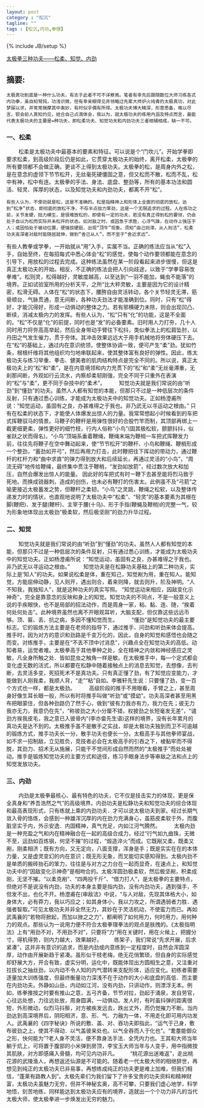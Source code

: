 ```yaml
---
layout: post
category : "松沉"
tagline: ""
tags : [松沉,内功,拳理]
---
```

{% include JB/setup %}

[太极拳三种功夫——松柔、知觉、内劲](http://mp.weixin.qq.com/s?__biz=MzA4MjA4OTkzNQ==&mid=202797179&idx=1&sn=e364b5da258a08f8b10b58efebd0112c&scene=1&key=79cf83ea5128c3e5bee2bca146267d529c1befd0264e9c4b7ca63e300d21c4bb0eb5f65c236c15404a9fde98b3133f60&ascene=0&uin=MTE3OTExMjE0MQ%3D%3D&devicetype=iMac+MacBookPro11%2C1+OSX+OSX+10.10+build(14A389)&version=11020012&pass_ticket=48xy2qwuELYjWREMKF7Ewza0ceaEo2RVPMOPuLZ5p9HDmQ7JGPzyeFTFLMfxZ7Mt)

## 摘要: 
	
	太极真功到底是一种什么功夫，有志于此者不可不详察焉。笔者有幸先后跟随数位大师习练各式内功拳，虽自知驽钝，功浅识微，但有幸亲眼得见并领略过先辈大师炉火纯青的太极真功，对此梦寐以求，并常常揣摩其中奥妙，有时似乎偶有所得。太极功夫博大精深，形意悉备，难以尽言。钡会前人真知灼见，结合自己点滴体会，我以为，就太极功夫的练用内涵及特点而言，最能代表太极功夫的主要是=种功夫，即松柔功夫、知觉功夫和内劲功夫三者相辅相成，缺一不可。

### 一、松柔
　　
	松柔是太极功夫中最基本的要素和特征。可以说是个“门坎儿”。开始学拳即要求松柔，到高级阶段后仍是如此，它贯穿太极功夫的始终，离开松柔，太极拳的所有要领都不会做正确，更谈不上得到太极功夫。太极拳的松，是周身内外之松，是在意念的虚领下节节松开，无丝毫死硬僵固之意，但又松而不散，松而不乱，松中有神，松中有连。太极拳的手法、身法、底盘、整劲等，所有的基本功法和圆活、轻灵、挥厚的状态，以及知觉功夫和内劲功夫，都离不开“松”。

	有些人认为，不使劲就是松，这是不准确的。松是指精神上和形体上全面的彻底的放松，达到“松净”状态，即彻底的放松干净，不存半点拙力笨劲，这是一个无限追求的过程。人在练功之前，关节发硬，拙力横生，是很难放松的，即使有一定的功夫，若没有真正得到松的要领，仍会处于自以为松而实际并未松开的状态。如对敌之时，或因急于求胜，心浮气躁，在动作上强压于人；或因怕处于被动位置，便强拔硬挺，出现“顶牛”现象。须知“由己则滞，从人则活”，松柔功夫高深者对敌时能随屈就伸，做到“舍己从人”。而不至于“舍近求远”。
有些人教拳或学拳，一开始就从“用”入手，实属不当。正确的练法应当从“松”入手，自始至终，在每招每式中悉心体会“松”的感觉，使每个动作要领都能在意念的引导下，用放松的过程去完成。这种练法虽然在某一阶段看起来进步很慢，但这是真正太极功夫的开始。相反，不正确的练法会把人引向歧途，以致于“学拳容易改拳难”。松则灵，松得越好，灵敏度越高，以至达到“一羽不能加，蝇虫不能落”的境界。正如试验室所用的分析天平，之所“比大秤灵敏，主要是因为它的设计精密，松滑无碍。人体在“松”的状态下，腰胯自由灵活转动，各个关节轻灵无滞，筋骨顺台，气脉贯通，意无间断，各种功夫劲法才能准确到位。同时，只有“松”得好，才能沉得好，形成一动俱动的整体之力。若有邪横硬力未除，则会出现凹凸、断续，消减太极内力的发挥。有些人认为，“松”只有“化”的功能，这是不全面的。“松”不仅是“化”的前提，同时也是“发”的必备要素。旧时用人力打夯，几十人同时用力将夯高高举起，然后全身带动手臂往下松抖，类似拳法上的松肩坠肘，以丹田之气发生催力，贯于夯体。其冲击效果远远大于用手机械地将夯体硬压下去。
在“松”的基础上，通过内在意识统领，使整体协调一致，便可产生“柔”劲。犹如竹条，根根纤维将其他组织均匀地串联起来，使其整体富有良好的弹性。因此，练太极功夫与练习举重、拳击、健美者的肌肉结构特点是完全不同的。所以说，真正太极功夫上的“松”和“柔”，是在内意境领和内力充贯下的“松”和“柔”无丝毫滞重，无刹那间断，外观如行云流水，内察却柔韧刚强，完全不同于只重外在表演的“松”与“柔”，更不同于杂技中的“柔术”。
　　
	知觉功夫就是我们常说的由“听劲”到“懂劲”的功夫。虽然人人都有知觉的本能，但那只不过是一种低层次的条件反射，只有通过悉心训练，才能成为太极功夫中的知觉功夫。正如杨澄甫所说：“知觉运动，虽固有之良，办甚难得之于我也。非乃武无以寻运动之根由。”
只有在松柔的状态下，才能使人体爆发出惊人的力量。我常常想起小时候看到的车把式挥鞭驭马的情景。马鞭子的鞭杆是用弹性很好的合股竹竿而制，其顶部再绑上一截更细更柔，弹性更好的细竹枝，行内人俗称“小鸟”(固其极松软，颤颤抖抖，似雀跃之状而得名)。“小鸟”顶端系垂着鞭绳，鞭绳末端为鞭梢一车把式挥鞭发力前，往往先将鞭子在空中舞动起来，使“节节松开”的鞭杆、小鸟和鞭绳、鞭梢形成一个整劲，“蓄劲如开弓”，然后再用力打击，此时鞭把往下挥动的带动力，通过鞭杆的杠杆力和“曲中求直”的弹力得到放大和后续延长，再通过灵活的“小鸟”，“周流无碍”地传给鞭绳，最终集中贯注于鞭梢，“发劲如放箭”，经过数次放大和加压，自然会爆发出惊人的能量。
因此好的车把式有时一鞭下去甚至能将烈马致于死地。而换成锐器刺，造成的创伤，也未必有鞭打的伤害太。此例虽不及“弓箭”之喻更接近太极蓄发之势，但鞭杆之柔韧，“小鸟”之灵跳，鞭绳之松软，以及整体传递发力时的情状，也直观地说明了太极功夫中“松柔”、“轻灵”的基本要素为其根在脚(鞭把)、发于腿(鞭杆)、主宰于腰(十乌)、形于手指(鞭蝇及鞭梢)的完整一气，较为形象地体现出太极劲“极柔软，然后极坚刚”的劲力升华过程。 

### 二、知觉
　　
	知觉功夫就是我们常说的由“听劲”到“懂劲”的功夫。虽然人人都有知觉的本能，但那只不过是一种低层次的条件反射，只有通过悉心训练，才能成为太极功夫中的知觉功夫。正如杨澄甫所说：“知觉运动，虽固有之良，办甚难得之于我也。非乃武无以寻运动之根由。”
　　
	知觉功夫是在松静功夫基础上的第二种功夫，实际上是‘知人”的功夫。如果说松柔是体，重在知己，知觉剐为用，重在知人。能知觉，方能屈伸动静，见人则开，遇出则合，着来则降，就去则升，阶及神明。“人不知我，我独知人”，就是这种功夫的真实写照。
“知觉运动来相应，因敌变化示神奇”，完全是靠意念的反映和身上的知觉。知觉功夫的不同点，不是一般意义上说的手疾眼快，也不是局部的招法动作，而是周身一家，粘、黏、连、随，“挨着何处何处击”。此种境界虽然也离不开眼观耳听，大脑支配，但仅靠这些远远币够。顶、匾、丢、抗之病，多因不懂知觉而生。
　　
	“懂劲”是知觉功夫的最主要标志。它的锻炼方法主要是在老师的指导下，通过推手、问劲和听劲来体会提高。推手时，因为对方的意识和劲路是千变万化的，因此，自身的知觉和感悟也会随之而变。对练推手，主要是在“不丢不顶中讨消息”，兴趣点全在知觉功夫的高低。动知者易，运觉者难。太极拳高于其他拳种之处，全在精神之内敛和神经感应之灵敏，凡全身所触之处．皆如昆虫之触角一样是敏。在太极推手中，每—个定式都会变化虚无数的活式，所以都要在松静中随着接触点上的消息去知觉，去想像，去判断，去灵活多变，死招死术不是真功夫。只有真正懂了劲，有了知觉应变能力，才能做到人刚我柔，我顺人背，“走”“粘”自如。李雅轩先生说：只要懂了劲，变一百个方式也一样，都是太极劲。
　　
	高级阶段的推手不用眼看，手臂之上，甚至周身好像生耳长眼一般，所以有时将推手叫做“听劲”或“摸幼”。功夫高深者甚至用黑布把眼蒙住，但各种劲路仍了然于心，做到“彼有力我亦有力，我力在先；彼无力我亦无力，我意仍在先”，“称彼劲之大小分厘不错，权披劲之长短毫发无差”，“谴劲方挨我皮毛，我之意已入彼骨内”(李亦畲先生语)这样的境界，没有长年累月的真功夫是达不到的。太极推手虽不是散手之实战，却是太极功夫独到而卫不可逾越的锻炼方式，推手功夫长一分，散手功夫也便长一分。太极高手与其他拳师宴战，如不求一招制敌，立见胜负，竞技者必会在太极高手的引吞之下，棱黏牢而不得脱，其劲力、招术无从施展，只能干不觉间形成自然而然的“太极推手”而处处被动。推手是锻炼知觉功夫的主要方式和途径，练习手眼身法步等审敌之法和点上的知觉发放功夫。
### 三、内劲
　　
	内劲是太极拳最核心、最有特色的功夫，它不仅是技击实力的体现，更是保全真身和“养吾浩然之气”的高级境界。内劲功夫是松静功夫和知觉功夫的综合体现和最高表现形式，只有练就上乘的内劲功夫．才可以说太极功夫到家。经过长期气敛入骨的恪炼，会感到一种雄浑沉厚的内在劲力充满身心，虽筋皮柔软于外，而腹脏坚实于内，外示安逸．内固精神，真气充足，内如江河气腾然。
　　
	太极内劲是一种充盈之气和内在精神融合在一起的高级合成力，经过“行气如九曲珠，无微不至，运劲如百炼钢，何坚不摧”的过程，“煅造淬火”而成。它既剐又柔，既柔又剐，刚柔相济；既有方向，又无定向，八面支撑，浑身是手；既是实实在在的本体力量，又是虚灵变幻的内在意识；既无形无象，而叉能切实感知得到。太极内劲不是单质的搬砖抬石的笨力，往往是与对方之力台在一起而显奇，在速点上，和知觉功夫中的“因敌变化示神奇”是相吻合的。太极浑圆劲极柔软，然后极坚剐，积柔成刚，无坚不摧。“以柔克剐”、“四两投千斤”、“借力打人”，是太极拳的主要特点，但绝对不是说没有内劲，功夫的本身主要是指内劲，没有内劲功夫，遇到强手，不但发不出，也化不开。杨澄甫在(审敌法》中说，“与人对敌，先现其体格大小，如身体大，必有莽力，我以巧应之；如其身体小，我以力攻之，所谓遇弱者力胜．遇强者智取。”可见太极功夫并非全然无力，其妙在于灵活机动，不使蛮力而已。再如武禹襄的“若物将掀起，而加以挫之之力”，都阐明了如何用力，何时用力，用何种力的观点。那些认为一说用力便不符合太极拳理拳法的观点是肤拽的。《太极指明法》上有“用劲不对，不用劲不对”，只要将“力”用在关键时，用在火候上，把握分寸，得机得势，则内力越大，效果越好。
　　练架子，我们常说“先求开展，后求紧凑”，这并非有意识的追求，而是内劲或内意练到一定程度时，自然会浑圆深厚，动作由开展新趋于紧凑。虽形似干枝老梅，绝无花俏繁琐，但自身的实际感觉却舒展大方，开合有致，虚实分明，运化中，既能体现出方圆相生之意，又注重对拉拔长之抽丝劲，以内动不令人知的内气潜转来支配形体，适应变化。初练者需要逐量加大训练强度，但最终衡量功力深浅不在于动作的大小和底盘的高低．而主要在内劲功夫。外静如山岳，内动如江河，没有内劲，只讲动作，则漂浮无本。例如，练拳推按之时要有推山之意，五弓齐备，节节对拉，劲起于涌泉，发自劳官，心往远处想，力往远处放，周身圆满，一动俱动。发人时，有时虽抖弹的距离很短，外形微动，似烈马抖鬃，对方被疾发远去，跌出丈外，而仍觉摧力不断。当内劲达到高深境界后，阴阳相济，意、形、气、力融为一体，不用走化即可用内功发人。武禹襄的《四字秘诀》所说的敷、盖、对、吞功夫即指此，“运气于己身，敷布彼劲之上，使其不得动．以气盖彼来处也。以气全吞而人于化也”。“耄耋能御众之形，快何能为”?老人身不灵活，便不靠身法手法．全凭内力也。王其和大师当年躺于炕上，可将置于腹部的小米弹到房顶，李宝玉大师当年与人变手，用中指微按其肌肤，对方即感痛入骨髓，均可见内功非凡。
　　“桃花源出迷难返”，走出桃花源的武陵渔人，再想返还仙源是不可能的。随着老一代太极大师的相继辞世，再想见到纯正的太极功夫已非易事，再想练成纯正的功夫更是难上加难，但我们相信，“蓬莱有路教人到”。太极先辈们为我们留下了许多宝贵的功夫资料和精神财富，太极功夫虽魅力无穷，但并不神秘玄奥，高不可攀，只要我们虚心地学，科学地悟，刻苦地练，同样能达到太极功夫应有的境界，造就出一个个功力非凡的当代太极大师，使太极拳进一步焕发出无穷的魅力。
